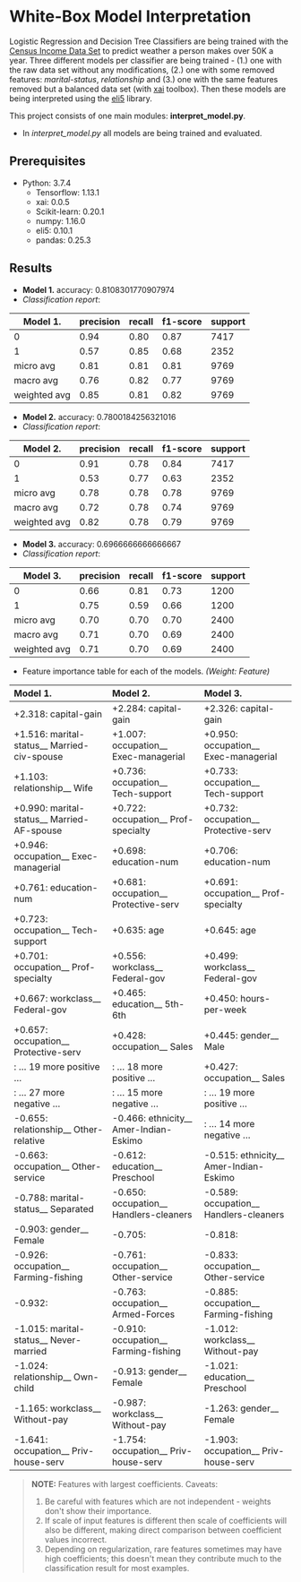 # White-Box Model Interpretation

Logistic Regression and Decision Tree Classifiers are being trained with the [Census Income Data Set](https://archive.ics.uci.edu/ml/datasets/census+income) to predict weather a person makes over 50K a year. Three different models per classifier are being trained - (1.) one with the raw data set without any modifications, (2.) one with some removed features: *marital-status*, *relationship* and (3.) one with the same features removed but a balanced data set (with [xai](https://github.com/EthicalML/xai) toolbox). Then these models are being interpreted using the [eli5](https://github.com/TeamHG-Memex/eli5) library.

This project consists of one main modules: **interpret_model.py**.

- In *interpret_model.py* all models are being trained and evaluated.

## Prerequisites

- Python: 3.7.4
  - Tensorflow: 1.13.1
  - xai: 0.0.5
  - Scikit-learn: 0.20.1
  - numpy: 1.16.0
  - eli5: 0.10.1
  - pandas: 0.25.3

## Results

- **Model 1.** accuracy: 0.8108301770907974
- *Classification report*:

|Model 1.      | precision | recall | f1-score | support |
|--------------|-----------|--------|----------|---------|
| 0            | 0.94      | 0.80   | 0.87     | 7417    |
| 1            | 0.57      | 0.85   | 0.68     | 2352    |
| micro avg    | 0.81      | 0.81   | 0.81     | 9769    |
| macro avg    | 0.76      | 0.82   | 0.77     | 9769    |
| weighted avg | 0.85      | 0.81   | 0.82     | 9769    |

- **Model 2.** accuracy: 0.7800184256321016
- *Classification report*:

| Model 2.     | precision | recall | f1-score | support |
|--------------|-----------|--------|----------|---------|
| 0            | 0.91      | 0.78   | 0.84     | 7417    |
| 1            | 0.53      | 0.77   | 0.63     | 2352    |
| micro avg    | 0.78      | 0.78   | 0.78     | 9769    |
| macro avg    | 0.72      | 0.78   | 0.74     | 9769    |
| weighted avg | 0.82      | 0.78   | 0.79     | 9769    |

- **Model 3.** accuracy: 0.6966666666666667
- *Classification report*:

| Model 3.     | precision | recall | f1-score | support |
|--------------|-----------|--------|----------|---------|
| 0            | 0.66      | 0.81   | 0.73     | 1200    |
| 1            | 0.75      | 0.59   | 0.66     | 1200    |
| micro avg    | 0.70      | 0.70   | 0.70     | 2400    |
| macro avg    | 0.71      | 0.70   | 0.69     | 2400    |
| weighted avg | 0.71      | 0.70   | 0.69     | 2400    |

- Feature importance table for each of the models. *(Weight: Feature)*

| Model 1.                                    | Model 2.                               | Model 3.                               |
|:------------------------------------------- |:-------------------------------------- |:-------------------------------------- |
| +2.318: capital-gain                        | +2.284: capital-gain                   | +2.326: capital-gain                   |
| +1.516: marital-status__ Married-civ-spouse | +1.007: occupation__ Exec-managerial   | +0.950: occupation__ Exec-managerial   |
| +1.103: relationship__ Wife                 | +0.736: occupation__ Tech-support      | +0.733: occupation__ Tech-support      |
| +0.990: marital-status__ Married-AF-spouse  | +0.722: occupation__ Prof-specialty    | +0.732: occupation__ Protective-serv   |
| +0.946: occupation__ Exec-managerial        | +0.698: education-num                  | +0.706: education-num                  |
| +0.761: education-num                       | +0.681: occupation__ Protective-serv   | +0.691: occupation__ Prof-specialty    |
| +0.723: occupation__ Tech-support           | +0.635: age                            | +0.645: age                            |
| +0.701: occupation__ Prof-specialty         | +0.556: workclass__ Federal-gov        | +0.499: workclass__ Federal-gov        |
| +0.667: workclass__ Federal-gov             | +0.465: education__ 5th-6th            | +0.450: hours-per-week                 |
| +0.657: occupation__ Protective-serv        | +0.428: occupation__ Sales             | +0.445: gender__ Male                  |
|       :    … 19 more positive …             |       :  … 18 more positive …          | +0.427: occupation__ Sales             |
|       :    … 27 more negative …             |       :  … 15 more negative …          |       :  … 19 more positive …          |
| -0.655: relationship__ Other-relative       | -0.466: ethnicity__ Amer-Indian-Eskimo |       :  … 14 more negative …          |
| -0.663: occupation__ Other-service          | -0.612: education__ Preschool          | -0.515: ethnicity__ Amer-Indian-Eskimo |
| -0.788: marital-status__ Separated          | -0.650: occupation__ Handlers-cleaners | -0.589: occupation__ Handlers-cleaners |
| -0.903: gender__ Female                     | -0.705: <BIAS>                         | -0.818: <BIAS>                         |
| -0.926: occupation__ Farming-fishing        | -0.761: occupation__ Other-service     | -0.833: occupation__ Other-service     |
| -0.932: <BIAS>                              | -0.763: occupation__ Armed-Forces      | -0.885: occupation__ Farming-fishing   |
| -1.015: marital-status__ Never-married      | -0.910: occupation__ Farming-fishing   | -1.012: workclass__ Without-pay        |
| -1.024: relationship__ Own-child            | -0.913: gender__ Female                | -1.021: education__ Preschool          |
| -1.165: workclass__ Without-pay             | -0.987: workclass__ Without-pay        | -1.263: gender__ Female                |
| -1.641: occupation__ Priv-house-serv        | -1.754: occupation__ Priv-house-serv   | -1.903: occupation__ Priv-house-serv   |

> **NOTE:** Features with largest coefficients.
> Caveats:
>
> 1. Be careful with features which are not
   independent - weights don't show their importance.
> 1. If scale of input features is different then scale of coefficients
   will also be different, making direct comparison between coefficient values
   incorrect.
> 1. Depending on regularization, rare features sometimes may have high
   coefficients; this doesn't mean they contribute much to the
   classification result for most examples.